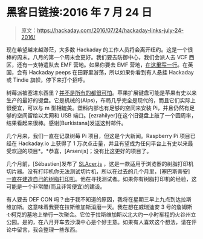 # 黑客日链接:2016 年 7 月 24 日

> 原文：<https://hackaday.com/2016/07/24/hackaday-links-july-24-2016/>

现在希望越来越渺茫，大多数 Hackaday 的工作人员将会离开纽约。这是一个很棒的周末。八月的第一个周末会更好。我们要去防御中心，我们会派人去 VCF 西区，还有一支特遣队去 EMF 营地。如果你要去 EMF 营地，[在这里写一行](https://hackaday.io/project/10060-electromagnetic-field-emf-camp-whos-going)。在英国，会有 Hackaday peeps 在田野里游荡，所以如果你看到有人悬挂 Hackaday 或 Tindie 旗帜，停下来打个招呼。

树莓派被塞进东西里？[并不是所有的都很可怕](http://straypoetry.com/project/raspberry-pi-inside-a-vintage-mechanical-apple-extended-keyboard/)。苹果扩展键盘可能是苹果有史以来生产的最好的键盘。它是机械的(Alps)，布局几乎完全是现代的，而且它们实际上很便宜，可以与 m 型相媲美。塑料内部也有足够的空间来安装 Pi，并且仍然有足够的空间留给以太网和 USB 端口。[ezrahilyer]在这个旧键盘上敲了一个圆周率，结果看起来很棒。感谢[Burkistana]发送这封邮件。

几个月来，我们一直在记录树莓 Pi 项目，但这是个大新闻。Raspberry Pi 项目已经在 Hackaday.io 上获得了 1 万次点击量，并且有望成为任何平台上有史以来最受欢迎的项目*。*恭喜，[Arsenijs]；没有比这更好的项目了。

几个月前，[Sébastien]发布了 [SLAcer.js](http://lautr3k.github.io/SLAcer.js/) ，这是一款适用于浏览器的树脂打印机切片器。没有打印机你无法测试切片机，所以在过去的几个月里，[塞巴斯蒂安] [一直在建造自己的树脂打印机](https://hackaday.io/project/12791-utopiaprinter-sla)。他在寻找测试者。如果你有树脂打印机的经验，这可能是一个非常酷(而且非常便宜)的建设。

有人要去 DEF CON 吗？由于我不知道的原因，我将在星期三早上九点到达拉斯维加斯。这意味着我要在拉斯维加斯消磨一天。我在想在威瑞迪安 3 号的詹姆斯·t·柯克的墓地上举行一次聚会。它位于拉斯维加斯以北大约一小时车程的火谷州立公园。是的，在八月开车去沙漠中心是个好主意。如果有人喜欢这个想法，请在评论中留言，我会整理一些东西。